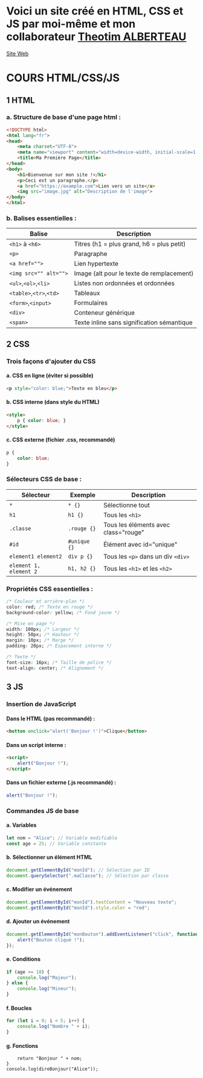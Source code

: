 # Voici un site créé en HTML, CSS et JS par moi-même et mon collaborateur [Theotim ALBERTEAU](https://github.com/TheotimALBERTEAU)
[Site Web](https://theotimalberteau.github.io/formation-html/)


# COURS HTML/CSS/JS

## 1 HTML
### a. Structure de base d'une page html : 

```html
<!DOCTYPE html>
<html lang="fr">
<head>
    <meta charset="UTF-8">
    <meta name="viewport" content="width=device-width, initial-scale=1.0">
    <title>Ma Première Page</title>
</head>
<body>
    <h1>Bienvenue sur mon site !</h1>
    <p>Ceci est un paragraphe.</p>
    <a href="https://example.com">Lien vers un site</a>
    <img src="image.jpg" alt="Description de l'image">
</body>
</html>
```

### b. Balises essentielles :

|Balise|Description|
|---|---|
|```<h1>``` à ```<h6>```|Titres (h1 = plus grand, h6 = plus petit)|
|```<p>```|Paragraphe|
|```<a href="">```|Lien hypertexte|
|```<img src="" alt="">```|Image (alt pour le texte de remplacement)|
|```<ul>```,```<ol>```,```<li>```|Listes non ordonnées et ordonnées|
|```<table>```,```<tr>```,```<td>```|Tableaux|
|```<form>```,```<input>```|Formulaires|
|```<div>```|Conteneur générique|
|```<span>```|Texte inline sans signification sémantique|


## 2 CSS

### Trois façons d'ajouter du CSS

#### a. CSS en ligne (éviter si possible)
```html
<p style="color: blue;">Texte en bleu</p>
```

#### b. CSS interne (dans style du HTML)
```html
<style>
    p { color: blue; }
</style>
```

#### c. CSS externe (fichier .css, recommandé)
```css
p {
    color: blue;
}
```

### Sélecteurs CSS de base : 

|Sélecteur|Exemple|Description|
|---|---|---|
|```*```|```* {}```|Sélectionne tout|
|```h1```|```h1 {}```|Tous les ```<h1>```|
|```.classe```|```.rouge {}```|Tous les éléments avec class="rouge"|
|```#id```|```#unique {}```|Élément avec id="unique"|
|```element1 element2```|```div p {}```|Tous les ```<p>``` dans un div ```<div>```|
|```element 1, element 2```|```h1, h2 {}```|Tous les ```<h1>``` et les ```<h2>```|

### Propriétés CSS essentielles : 
```css
/* Couleur et arrière-plan */
color: red; /* Texte en rouge */
background-color: yellow; /* Fond jaune */

/* Mise en page */
width: 100px; /* Largeur */
height: 50px; /* Hauteur */
margin: 10px; /* Marge */
padding: 20px; /* Espacement interne */

/* Texte */
font-size: 16px; /* Taille de police */
text-align: center; /* Alignement */
```

## 3 JS

### Insertion de JavaScript
#### Dans le HTML (pas recommandé) : 
```html
<button onclick="alert('Bonjour !')">Clique</button>
```

#### Dans un script interne : 
```html
<script>
    alert("Bonjour !");
</script>
```

#### Dans un fichier externe (.js recommandé) : 
```js
alert("Bonjour !");
```

### Commandes JS de base
#### a. Variables
```js
let nom = "Alice"; // Variable modifiable
const age = 25; // Variable constante
```

#### b. Sélectionner un élément HTML
```js
document.getElementById("monId"); // Sélection par ID
document.querySelector(".maClasse"); // Sélection par classe
```

#### c. Modifier un événement 
```js
document.getElementById("monId").textContent = "Nouveau texte";
document.getElementById("monId").style.color = "red";
```

#### d. Ajouter un événement
```js
document.getElementById("monBouton").addEventListener("click", function() {
    alert("Bouton cliqué !");
});
```

#### e. Conditions
```js
if (age >= 18) {
    console.log("Majeur");
} else {
    console.log("Mineur");
}
```

#### f. Boucles
```js
for (let i = 0; i < 5; i++) {
    console.log("Nombre " + i);
}
```

#### g. Fonctions
```jsfunction direBonjour(nom) {
    return "Bonjour " + nom;
}
console.log(direBonjour("Alice"));
```